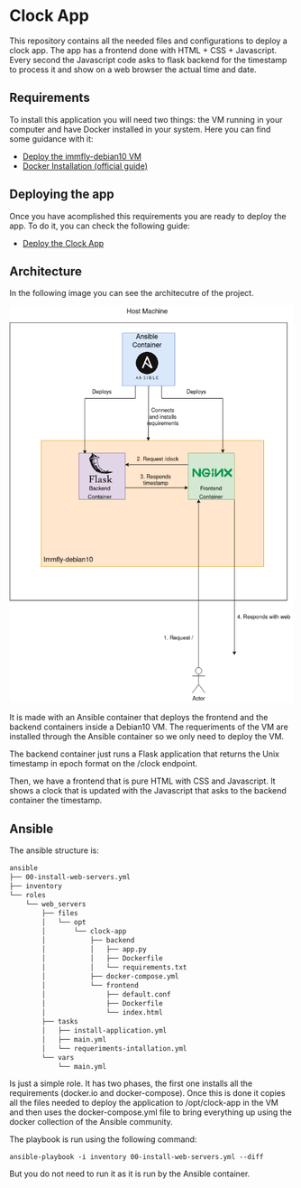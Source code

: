 # Clock App

This repository contains all the needed files and configurations to deploy
a clock app. The app has a frontend done with HTML + CSS + Javascript. Every
second the Javascript code asks to flask backend for the timestamp to
process it and show on a web browser the actual time and date. 

## Requirements

To install this application you will need two things: the VM running in your
computer and have Docker installed in your system. Here you can find some 
guidance with it:

* [Deploy the immfly-debian10 VM](docs/vm-creation.md)
* [Docker Installation (official guide)](https://docs.docker.com/engine/install/)


## Deploying the app

Once you have acomplished this requirements you are ready to deploy the app.
To do it, you can check the following guide:

* [Deploy the Clock App](docs/app-delpoly.md)

## Architecture

In the following image you can see the architecutre of the project. 

![](docs/images/architecture.png)

It is made with an Ansible container that deploys the frontend and the 
backend containers inside a Debian10 VM. The requeriments of the VM are
installed through the Ansible container so we only need to deploy the VM.

The backend container just runs a Flask application that returns the Unix
timestamp in epoch format on the /clock endpoint. 

Then, we have a frontend that is pure HTML with CSS and Javascript. It
shows a clock that is updated with the Javascript that asks to the backend
container the timestamp.

## Ansible

The ansible structure is:

```
ansible
├── 00-install-web-servers.yml
├── inventory
└── roles
    └── web_servers
        ├── files
        │   └── opt
        │       └── clock-app
        │           ├── backend
        │           │   ├── app.py
        │           │   ├── Dockerfile
        │           │   └── requirements.txt
        │           ├── docker-compose.yml
        │           └── frontend
        │               ├── default.conf
        │               ├── Dockerfile
        │               └── index.html
        ├── tasks
        │   ├── install-application.yml
        │   ├── main.yml
        │   └── requeriments-intallation.yml
        └── vars
            └── main.yml
```

Is just a simple role. It has two phases, the first one installs all the 
requirements (docker.io and docker-compose). Once this is done it copies
all the files needed to deploy the application to /opt/clock-app in the
VM and then uses the docker-compose.yml file to bring everything up using
the docker collection of the Ansible community.

The playbook is run using the following command:

```
ansible-playbook -i inventory 00-install-web-servers.yml --diff
```

But you do not need to run it as it is run by the Ansible container.



